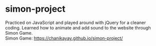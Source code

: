 # simon-project
Practiced on JavaScript and played around with jQuery for a cleaner coding.
Learned how to animate and add sound to the website through Simon Game. <br />
  Simon Game: https://chanikayay.github.io/simon-project/
